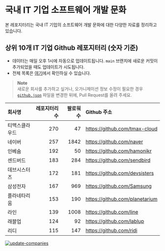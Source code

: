 # 국내 IT 기업 소프트웨어 개발 문화
본 레포지터리는 국내 IT 기업의 소프트웨어 개발 문화에 대한 다양한 자료를 정리하고 있습니다.

## 상위 10개 IT 기업 Github 레포지터리 (숫자 기준)

- 데이터는 매일 오후 1시에 자동으로 업데이트됩니다. `main` 브랜치에 새로운 커밋이 추가되었을 때도 업데이트가 시도됩니다.
- 전체 목록은 [여기](./github.md)에서 확인하실 수 있습니다.

> **Note**<br />
> 새로운 회사를 추가하고 싶거나, 오가니제이션 정보 수정이 필요한 경우 [`github.json`](./github.json) 파일을 변경한 뒤에, Pull Request를 올려 주세요.

<!-- MARKDOWN_TABLE(GITHUB): START -->

| **회사명** | **레포지터리 수** | **팔로워 수** | **Github 주소** |
|:---|---:|---:|:---|
| 티맥스클라우드 | 270 | 47 | https://github.com/tmax-cloud |
| 네이버 | 257 | 1842 | https://github.com/naver |
| 인베슘 | 192 | 50 | https://github.com/hamonikr |
| 센드버드 | 183 | 284 | https://github.com/sendbird |
| 데브시스터즈 | 172 | 181 | https://github.com/devsisters |
| 삼성전자 | 167 | 969 | https://github.com/Samsung |
| 플라네타리움 | 153 | 190 | https://github.com/planetarium |
| 라인 | 139 | 1008 | https://github.com/line |
| 래블업 | 124 | 92 | https://github.com/lablup |
| 리디 | 115 | 147 | https://github.com/ridi |

<!-- MARKDOWN_TABLE(GITHUB): END -->

[![update-companies](https://github.com/JunRadish/korea-devculture/actions/workflows/update.yaml/badge.svg?branch=main)](https://github.com/JunRadish/korea-devculture/actions/workflows/update.yaml)